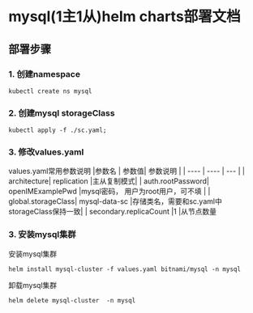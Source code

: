 # mysql(1主1从)helm charts部署文档
## 部署步骤
### 1. 创建namespace
```
kubectl create ns mysql
```
### 2. 创建mysql storageClass
```
kubectl apply -f ./sc.yaml;
```

### 3. 修改values.yaml
values.yaml常用参数说明
|参数名   | 参数值|  参数说明    |
|  ----  | ----  | --- |
| architecture| replication |主从复制模式|
| auth.rootPassword| openIMExamplePwd  |mysql密码， 用户为root用户，可不填 |
| global.storageClass| mysql-data-sc |存储类名，需要和sc.yaml中storageClass保持一致|
| secondary.replicaCount	|1 |从节点数量


### 3. 安装mysql集群
安装mysql集群
```
helm install mysql-cluster -f values.yaml bitnami/mysql -n mysql
```

卸载mysql集群
```
helm delete mysql-cluster  -n mysql
```